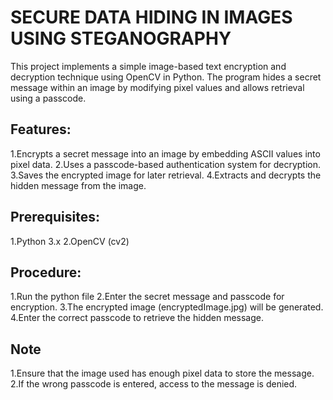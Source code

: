 <h1>SECURE DATA HIDING IN IMAGES USING STEGANOGRAPHY</h1>
This project implements a simple image-based text encryption and decryption technique using OpenCV in Python. The program hides a secret message within an image by modifying pixel values and allows retrieval using a passcode.

<h2>Features:</h2>
1.Encrypts a secret message into an image by embedding ASCII values into pixel data.
2.Uses a passcode-based authentication system for decryption.
3.Saves the encrypted image for later retrieval.
4.Extracts and decrypts the hidden message from the image.

<h2>Prerequisites:</h2>
1.Python 3.x
2.OpenCV (cv2)

<h2>Procedure:</h2>
1.Run the python file
2.Enter the secret message and passcode for encryption.
3.The encrypted image (encryptedImage.jpg) will be generated.
4.Enter the correct passcode to retrieve the hidden message.

<h2>Note</h2>
1.Ensure that the image used has enough pixel data to store the message.
2.If the wrong passcode is entered, access to the message is denied.
